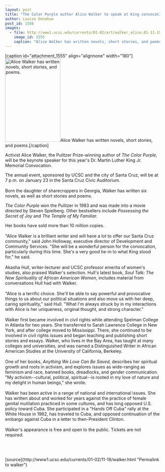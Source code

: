 ```yaml
---
layout: post
title: "The Color Purple author Alice Walker to speak at King convocation"
author: Louise Donahue
post_id: 1556
images:
  - file: http://www1.ucsc.edu/currents/01-02/art/walker_alice.01-11-19.180.jpg
    image_id: 1555
    caption: "Alice Walker has written novels, short stories, and poems."
---
```


[caption id="attachment_1555" align="alignnone" width="180"]<a href="http://localhost/mysite/wp-content/uploads/2001/11/walker_alice.01-11-19.180.jpg"><img class="size-full wp-image-1555" src="http://localhost/mysite/wp-content/uploads/2001/11/walker_alice.01-11-19.180.jpg" alt="Alice Walker has written novels, short stories, and poems." width="180" height="271" /></a>Alice Walker has written novels, short stories, and poems.[/caption]
<p>
  Activist Alice Walker, the Pulitzer Prize-winning author of <i>The Color Purple,</i> will be the keynote speaker for this year's Dr. Martin Luther King Jr. Memorial Convocation.
</p>The annual event, sponsored by UCSC and the city of Santa Cruz, will be at 7 p.m. on January 23 in the Santa Cruz Civic Auditorium.<br>
<br>
Born the daughter of sharecroppers in Georgia, Walker has written six novels, as well as short stories and poems.
<p>
  <i>The Color Purple</i> won the Pulitzer in 1983 and was made into a movie directed by Steven Spielberg. Other bestsellers include <i>Possessing the Secret of Joy</i> and <i>The Temple of My Familiar.</i>
</p>
<p>
  Her books have sold more than 10 million copies.<br>
  <br>
  "Alice Walker is a brilliant writer and will have a lot to offer our Santa Cruz community," said John Holloway, executive director of Development and Community Services. "She will be a wonderful person for the convocation, particularly during this time. She's a very good tie-in to what King stood for," he said.<br>
  <br>
  Akasha Hull, writer-lecturer and UCSC professor emerita of women's studies, also praised Walker's selection. Hull's latest book, <i>Soul Talk: The New Spirituality of African American Women,</i> includes material from conversations Hull had with Walker.<br>
  <br>
  "Alice is a terrific choice. She'll be able to say powerful and provocative things to us about our political situations and also move us with her deep, caring spirituality," said Hull. "What I'm always struck by in my interactions with Alice is her uniqueness, original thought, and strong character."<br>
  <br>
  Walker first became involved in civil rights while attending Spelman College in Atlanta for two years. She transferred to Sarah Lawrence College in New York, and after college moved to Mississippi. There, she continued to be involved in civil rights issues and began teaching and publishing short stories and essays. Walker, who lives in the Bay Area, has taught at many colleges and universities, and was named a Distinguished Writer in African American Studies at the University of California, Berkeley.<br>
  <br>
  One of her books, <i>Anything We Love Can Be Saved,</i> describes her spiritual growth and roots in activism, and explores issues as wide-ranging as feminism and race, banned books, dreadlocks, and gender communication. "My activism--cultural, political, spiritual--is rooted in my love of nature and my delight in human beings," she wrote.<br>
  <br>
  Walker has been active in a range of national and international issues. She has written about and worked for years against the practice of female genital mutilation practiced in some cultures, and has long opposed U.S. policy toward Cuba. She participated in a "Hands Off Cuba" rally at the White House in 1962, has traveled to Cuba, and opposed continuation of the embargo against Cuba in a letter to then-President Clinton.<br>
  <br>
  Walker's appearance is free and open to the public. Tickets are not required.<br>
  <br>
  <br>

</p>
<p>
  <img align="bottom" alt=" " border="0" height="1" src="../../images/trans.gif" width="385">
</p>
[source](http://www1.ucsc.edu/currents/01-02/11-19/walker.html "Permalink to walker")
